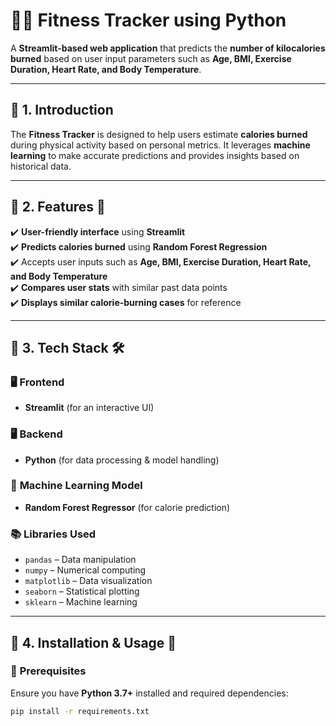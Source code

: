 # 🏋️‍♂️ Fitness Tracker using Python  
A **Streamlit-based web application** that predicts the **number of kilocalories burned** based on user input parameters such as **Age, BMI, Exercise Duration, Heart Rate, and Body Temperature**.  

---

## 🔹 1. Introduction  
The **Fitness Tracker** is designed to help users estimate **calories burned** during physical activity based on personal metrics. It leverages **machine learning** to make accurate predictions and provides insights based on historical data.  

---

## 🔹 2. Features 🚀  
✔️ **User-friendly interface** using **Streamlit**  
✔️ **Predicts calories burned** using **Random Forest Regression**  
✔️ Accepts user inputs such as **Age, BMI, Exercise Duration, Heart Rate, and Body Temperature**  
✔️ **Compares user stats** with similar past data points  
✔️ **Displays similar calorie-burning cases** for reference  

---

## 🔹 3. Tech Stack 🛠  
### 🖥️ **Frontend**  
- **Streamlit** (for an interactive UI)  

### 🖥️ **Backend**  
- **Python** (for data processing & model handling)  

### 🤖 **Machine Learning Model**  
- **Random Forest Regressor** (for calorie prediction)  

### 📚 **Libraries Used**  
- `pandas` – Data manipulation  
- `numpy` – Numerical computing  
- `matplotlib` – Data visualization  
- `seaborn` – Statistical plotting  
- `sklearn` – Machine learning  

---

## 🔹 4. Installation & Usage 🚀  
### 📌 **Prerequisites**  
Ensure you have **Python 3.7+** installed and required dependencies:  
```sh
pip install -r requirements.txt
